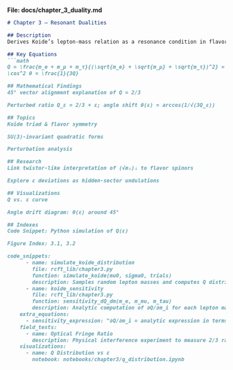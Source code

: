 
**File: docs/chapter_3_duality.md**  
```markdown
# Chapter 3 – Resonant Dualities

## Description
Derives Koide’s lepton-mass relation as a resonance condition in flavor space, interprets the 2/3 ratio via SU(3) invariance, and studies perturbative drift.

## Key Equations
```math
Q = \frac{m_e + m_μ + m_τ}{(\sqrt{m_e} + \sqrt{m_μ} + \sqrt{m_τ})^2} = \tfrac{2}{3}  
\cos^2 θ = \frac{1}{3Q}

## Mathematical Findings
45° vector alignment explanation of Q = 2/3

Perturbed ratio Q_ε = 2/3 + ε; angle shift θ(ε) = arccos(1/√(3Q_ε))

## Topics
Koide triad & flavor symmetry

SU(3)-invariant quadratic forms

Perturbation analysis

## Research
Link twistor-like interpretation of (√mᵢ)ᵢ to flavor spinors

Explore ε deviations as hidden-sector undulations

## Visualizations
Q vs. ε curve

Angle drift diagram: θ(ε) around 45°

## Indexes
Code Snippet: Python simulation of Q(ε)

Figure Index: 3.1, 3.2

code_snippets:
      - name: simulate_koide_distribution
        file: rcft_lib/chapter3.py
        function: simulate_koide(mu0, sigma0, trials)
        description: Samples random lepton masses and computes Q distribution under perturbations
      - name: koide_sensitivity
        file: rcft_lib/chapter3.py
        function: sensitivity_dQ_dm(m_e, m_mu, m_tau)
        description: Analytic computation of ∂Q/∂m_i for each lepton mass
    extra_equations:
      - sensitivity_expression: "∂Q/∂m_i = analytic expression in terms of (m_e, m_μ, m_τ)"
    field_tests:
      - name: Optical Fringe Ratio
        description: Physical interference experiment to measure 2/3 ratio in fringe spacing
    visualizations:
      - name: Q Distribution vs ε
        notebook: notebooks/chapter3/q_distribution.ipynb
